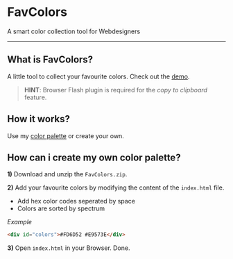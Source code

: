 # FavColors

A smart color collection tool for Webdesigners

---

## What is FavColors?
A little tool to collect your favourite colors.
Check out the [demo](http://vaddo.github.io/FavColors).

> **HINT**: Browser Flash plugin is required for the *copy to clipboard* feature.


## How it works?

Use my [color palette](http://vaddo.github.io/FavColors) or create your own.


## How can i create my own color palette?

**1)** Download and unzip the `FavColors.zip`.

**2)** Add your favourite colors by modifying the content of the `index.html` file.

- Add hex color codes seperated by space
- Colors are sorted by spectrum

*Example* 
```html
<div id="colors">#FD6D52 #E9573E</div>
````

**3)** Open `index.html` in your Browser. Done.